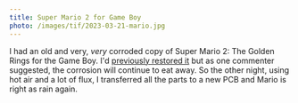 ```yaml
---
title: Super Mario 2 for Game Boy
photo: /images/tif/2023-03-21-mario.jpg
---
```


I had an old and very, _very_ corroded copy of Super Mario 2: The Golden Rings for the Game Boy. I'd [previously restored it](https://www.reddit.com/r/Gameboy/comments/xlu46y/restoring_super_mario_land_2_for_the_hell_of_it/) but as one commenter suggested, the corrosion will continue to eat away. So the other night, using hot air and a lot of flux, I transferred all the parts to a new PCB and Mario is right as rain again.
